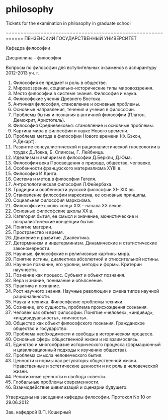 philosophy
==========

Tickets for the examination in philosophy in graduate school

============================================================
ПЕНЗЕНСКИЙ ГОСУДАРСТВЕННЫЙ УНИВЕРСИТЕТ

Кафедра философии

Дисциплина – философия

Вопросы по философии для вступительных экзаменов в аспирантуру 2012-2013 уч. г.

1. Философия ее предмет и роль в обществе.
2. Мировоззрение, социально-исторические типы мировоззрения.
3. Место философии в системе знания. Философия и наука.
4. Философские учения Древнего Востока.
5. Античная философия, становление и основные проблемы.
6. Основные направления, течения и учения в философии.
7. Проблемы бытия и познания в античной философии (Платон, Демокрит, Аристотель).
8. Философия Средневековья: становление и основные проблемы.
9. Картина мира в философии и науке Нового времени.
10. Проблема метода в философии Нового времени (Ф. Бэкон, Р.Декарт).
11. Развитие сенсуалистической и рационалистической гносеологии в трудах Д.Локка, Б. Спинозы, Г. Лейбница.
12. Идеализм и эмпиризм в философии Д.Беркли, Д.Юма.
13. Философия века Просвещения о природе, обществе, человеке.
14. Особенности французского материализма ХYIII в.
15. Философия И.Канта.
16. Система и метод в философии Гегеля.
17. Антропологическая философия Л.Фейербаха.
18. Традиции и особенности русской философии ХI- ХIХ вв.
19. Становление философии марксизма, ее основные принципы.
20. Социальная философия марксизма.
21. Философские школы конца ХIХ – начала ХХ веков.
22. Основные философские школы ХХ в.
23. Категория бытия, ее смысл и значение, монистические и плюралистические концепции бытия.
24. Понятие материи.
25. Пространство и время.
26. Движение и развитие. Диалектика.
27. Детерминизм и индетерминизм. Динамические и статистические закономерности.
28. Научные, философские и религиозные картины мира.
29. Понятие истины, диалектика абсолютной и относительной истины.
30. Научное познание, его уровни, методы и формы. Критерии научности.
31. Познание как процесс. Субъект и объект познания.
32. Вера и знание, понимание и объяснение.
33. Практика и познание.
34. Рост научного знания. Научные революции и смена типов научной рациональности.
35. Наука и техника. Философские проблемы техники.
36. Сознание, его сущность, проблема происхождения сознания.
37. Человек как объект философии. Понятие «человек», «индивид», «индивидуальность», «личность».
38. Общество как объект философского познания. Гражданское общество и государство.
39. Проблема необходимости и свободы в историческом процессе.
40. Основные сферы общественной жизни и их взаимосвязь.
41. Единство и многообразие исторического процесса (формационный и цивилизационный подходы к изучению общества).
42. Проблема смысла человеческого бытия.
43. Ценности и нормы как регуляторы общественной жизни. Нравственные и эстетические ценности и их роль в человеческой жизни.
44. Религиозные ценности и свобода совести.
45. Глобальные проблемы современности.
46. Взаимодействие цивилизаций и сценарии будущего.

Утверждены на заседании кафедры философии. Протокол No 10 от 29.06.2012

Зав. кафедрой
В.П. Кошерный
